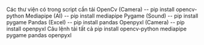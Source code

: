 Các thư viện có trong script cần tải
OpenCv (Camera)      -- pip install opencv-python
Mediapipe (AI)       -- pip install mediapipe
Pygame (Sound)       -- pip install pygame
Pandas (Excel)       -- pip install pandas
Openpyxl (Camera)    -- pip install openpyxl
Câu lệnh tải tất cả
pip install opencv-python mediapipe pygame pandas openpyxl
